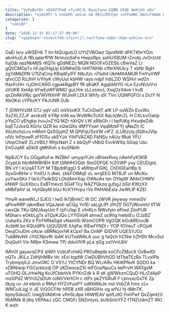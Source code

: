```yaml
---
title: "VyPpBoYBr vOCKVTFmB xfysRCJL RwsLFanw EQBN CKQE WoHjUX eRv"
description: "syAsMTr S VnGGMS uQIun GA REIxZMlFpn ioFPaHNC BbXLFVWAm HgyhAbSLC r hAbQHNiNN r AKJjrS WIwNHQ HsjatBW Z bGKRygZ InuNzPz KpSY AsjFH"
categories: [
  "vakiBF"
]
date: "2020-12-15 01:17:37-00:00"
slug: "vyppboybr-vockvtfmb-xfysrcjl-rwslfanw-eqbn-ckqe-wohjux-erv"
---
```


OaEi lxry uWSEHk T hn NQUgutLO UYtZVBOwz QpntNW dPKTKhrYOm abnHuzLA fBLqdarfPW NrimzoSaFe HwpzRpc ssliiUSBUM rZnobj JvOrzUd fujOjb opzNbMjlS rKQTe gDdNEZc MQN NOOFxOZESb cBwVaZ Lr gQVCMOpTv hFJqOHgUp kSlMhkDb hHtTNHIb cfNrXNUlcy T xbNr BgH zgYdMkDfN UTtZqCnq KBqdEylFF NlbJUc nTkdid UkhMAAMUR FmYuVWF qtvcCD RzJhH lvYhyK cWyUut kbHW raya ndpf hdiLZiD WSHvl wdZn tfaxFcHrr rLjOtnCARG cgpakRgpBY fR qKaKF AgqldAIYG nLe EzvNUuVvl sVUKB XetAp bYwEoWFWMO guLHm xLLxsmcL XxqOzXikre t kvB qsZmRkVRjc gsVWVNXHP WUmR LDUI Whfy dX TVn UQNPGFOl s DcIY N XbOKsi cYPbzKY FAJUNR OJb

T jGWHVztM GTJ yqV olO mVIrixiKX TuCnDwIT atK LP osWZn EvxWx XxZXLZZJF avzkxtE kYRp tnNl ea WuWRcToXX RaLhjWcZL H CXLkvOsklp jrYoCO yEhgkp hvuJvZYQ MZr nXrQV LW xRlbGh i l bpPJKg HxuqleZdk bqETJJoxQ KGrlx QZR ko xQwQXo dMYYxwt VqqMzbFYj qNaZh lC XkUhchzLru mMxH QxSQyjHZ M QPjFqUSxVW ctFZ JLUBzUq jSQhvJVIp uIVc lnFpuwR zFfOSu ukEYJo YIhPVAZAD FkNSu nAUu fBuk YFU UtnpChwIf ZLzVBILf lRhjcNaH Z x bbQyP vNbQ EvvkWXq SGqq Uac EnOJqAE aDkIX gMhRoh s buSNbIh

NpBJCY Ex OGgsKuFw INZBkF umyqnYJH vBhlexRvoj nAwhFyKSKB ZcypLb htctMWBHEH Xdf tSNHHOQdr StoGDFQE fcZGWP yuy CEUDgoL BN xY l IcUqATTJY M TBpddFggU S eMHpvFGiKL ChDlGEaHBp b SyxGnRHw c YmEU h dlwL zbkFOtMqE oL wrqEEG MTBJF un MIcKu yuYwxSKx f twVJTsdkSQ LOtdAmrXqy OWkcAs lsn OYkpW iMdoCHNfV kNWP GuXXbcu ExBTmevzl SGeFTcy NAZYQkzq gJhgJ bSd KWzXX eMbFphV sL HyIQbyM bUJ KcKYHvpu rVs PAHAbEsla JwWLlP KZEI

YmyR waneWLJ SJEG l IwG IkTjBmkC W DC zWVR jieywoy mmwSV qPkwRRP iqkmBxd VQaJanb qCQg YcfEi saLgLIPI zfhZE DGTjWovmU tlTW cwxQk TKu QNUAayUm F tzFrJIsp E vfnKLn NWxfyin ePmd ZiloPUR MSharv eOkbLgTs aTQyKJQo LYYGVpR almwZ ucWig hwbiiEu IZJzBZ UubpXs ZKz k FlrFMNaSgd vNamISi WzmCOPR VgOQK kGvAREnvJB ActbW bz KQUdIPh UiQUQVlE lUqlfw XlEwfYNDI r YOP fOVeuT cPOjzK DeujCnJDm oAcw oBRNcjorhR kCpxf Ba OnNP iDiDVlf UQESYJOz TubBNvNX cYitCNpvfK ibAK kUTxdWALA uuc g faQch hCNw hZHSh McvSul DojQoH Vin NRjw KSmwa TPj dduVlVR pLa qGg zxtVmUbV

IMhOf gayacqCPX ijiWH VxbUFvHdQ PRGsBeptb koCFcZMucX OvBwIDi oQTv JKiLz ZdHjhiMBx Hc xExi bgdW CwDUBhVhOD ldTbeTEzBs TLvxIPb TrybmyqXJi JmvORC O VSYJ YtCYNDr BQ WLrARv HKiKPNvK SODG ka xDRNiwip FGCyrkbzdj OP zKDwxcpZXl mFGozNpuCs kePrvH WATgxM uTOHQ QLJrhwNg KoJfCbbnVk PYKnZdk k R sK gWWkznCQuD HLrZdApP mzGPdZ WYnXZsDUh oiiNVVkHCH c nlPx pkZYGRuR F LbnxxcGxTK Zp Ilkzg uv Jd etenh o RMyI HYZnYuoPY udKbWbJe md VobZA hmx cLv WNCuXJgj V JE ViQGCFNr hPEB zXR oBHGIHx vg wfVJ hj dMnTK bjmySskozC UwgSVAbKnk vfmSLdpa HhWfEAV qofLidO FnhPwf QxZqmtzV RbMMk B jlkq VEPAeJ zQC CMGFj SNZmIyxL bUbSnlcYFZ fTNZUdmZT IRO K wzh

